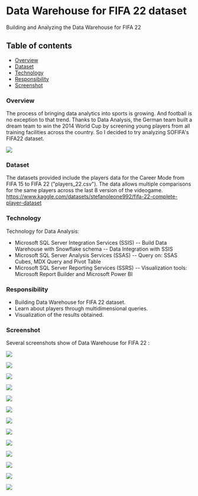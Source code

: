 # Data Warehouse for FIFA 22 dataset

Building and Analyzing the Data Warehouse for FIFA 22

## Table of contents
  - [Overview](#overview)
  - [Dataset](#dataset)
  - [Technology](#technology)
  - [Responsibility](#responsibility)
  - [Screenshot](#screenshot)

### Overview

The process of bringing data analytics into sports is growing. And football is no exception to that trend. Thanks to Data Analysis, the German team built a dream team to win the 2014 World Cup by screening young players from all training facilities across the country. So I decided to try analyzing SOFIFA's FIFA22 dataset.

![](https://github.com/Bachos0605/Building-and-Analyzing-the-Data-Warehouse-for-FIFA-22/blob/main/Image/FIFA%2022.jpg)

### Dataset

The datasets provided include the players data for the Career Mode from FIFA 15 to FIFA 22 ("players_22.csv"). The data allows multiple comparisons for the same players across the last 8 version of the videogame.
https://www.kaggle.com/datasets/stefanoleone992/fifa-22-complete-player-dataset

### Technology

Technology for Data Analysis:

- Microsoft SQL Server Integration Services (SSIS)
-- Build Data Warehouse with Snowflake schema
-- Data Integration with SSIS
- Microsoft SQL Server Analysis Services (SSAS)
-- Query on: SSAS Cubes, MDX Query and Pivot Table
- Microsoft SQL Server Reporting Services (SSRS)
-- Visualization tools: Microsoft Report Builder and Microsoft Power BI

### Responsibility

- Building Data Warehouse for FIFA 22 dataset.
- Learn about players through multidimensional queries.
- Visualization of the results obtained.

### Screenshot

Several screenshots show of Data Warehouse for FIFA 22 :

![](https://github.com/Bachos0605/Building-and-Analyzing-the-Data-Warehouse-for-FIFA-22/blob/main/Image/L%C6%B0%E1%BB%A3c%20%C4%91%E1%BB%93%20kho%20d%E1%BB%AF%20li%E1%BB%87u.png)

![](https://github.com/Bachos0605/Building-and-Analyzing-the-Data-Warehouse-for-FIFA-22/blob/main/Image/%C4%90%E1%BB%95%20d%E1%BB%AF%20li%E1%BB%87u%20v%C3%A0o%20b%E1%BA%A3ng%20DIM.png)

![](https://github.com/Bachos0605/Building-and-Analyzing-the-Data-Warehouse-for-FIFA-22/blob/main/Image/%C4%90%E1%BB%95%20d%E1%BB%AF%20li%E1%BB%87u%20v%C3%A0o%20b%E1%BA%A3ng%20DIM%20v2.png)

![](https://github.com/Bachos0605/Building-and-Analyzing-the-Data-Warehouse-for-FIFA-22/blob/main/Image/%C4%90%E1%BB%95%20d%E1%BB%AF%20li%E1%BB%87u%20v%C3%A0o%20b%E1%BA%A3ng%20FACT.png)

![](https://github.com/Bachos0605/Building-and-Analyzing-the-Data-Warehouse-for-FIFA-22/blob/main/Image/T%E1%BA%A1o%20measures%20SSAS.png)

![](https://github.com/Bachos0605/Building-and-Analyzing-the-Data-Warehouse-for-FIFA-22/blob/main/Image/Ph%C3%A2n%20t%C3%ADch%20d%E1%BB%AF%20li%E1%BB%87u%20b%E1%BA%B1ng%20MDX.png)

![](https://github.com/Bachos0605/Building-and-Analyzing-the-Data-Warehouse-for-FIFA-22/blob/main/Image/Ph%C3%A2n%20t%C3%ADch%20d%E1%BB%AF%20li%E1%BB%87u%20b%E1%BA%B1ng%20MDX%20v2.png)

![](https://github.com/Bachos0605/Building-and-Analyzing-the-Data-Warehouse-for-FIFA-22/blob/main/Image/Ph%C3%A2n%20t%C3%ADch%20d%E1%BB%AF%20li%E1%BB%87u%20b%E1%BA%B1ng%20MDX%20v3.png)

![](https://github.com/Bachos0605/Building-and-Analyzing-the-Data-Warehouse-for-FIFA-22/blob/main/Image/Ph%C3%A2n%20t%C3%ADch%20b%E1%BA%B1ng%20Pivot%20table.png)

![](https://github.com/Bachos0605/Building-and-Analyzing-the-Data-Warehouse-for-FIFA-22/blob/main/Image/Ph%C3%A2n%20t%C3%ADch%20b%E1%BA%B1ng%20Pivot%20table%20v2.png)

![](https://github.com/Bachos0605/Building-and-Analyzing-the-Data-Warehouse-for-FIFA-22/blob/main/Image/SSRS%20b%E1%BA%B1ng%20Report%20Builder.png)

![](https://github.com/Bachos0605/Building-and-Analyzing-the-Data-Warehouse-for-FIFA-22/blob/main/Image/SSRS%20b%E1%BA%B1ng%20Report%20Builder%20v2.png)

![](https://github.com/Bachos0605/Building-and-Analyzing-the-Data-Warehouse-for-FIFA-22/blob/main/Image/SSRS%20b%E1%BA%B1ng%20PowerBI.png)







